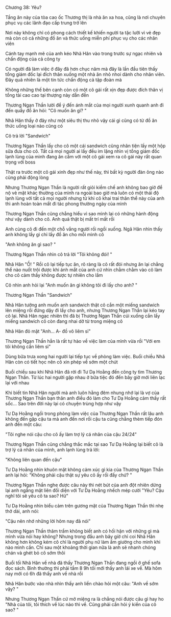 




Chương 38: Yêu?


Tầng ăn này của tòa cao ốc Thương thị là nhà ăn xa hoa, cũng là nơi chuyên phục vụ các lãnh đạo cấp trung trở lên

Nơi này không chỉ có phong cách thiết kế khiến người ta tặc lưỡi vì vẻ đẹp mà còn có cả những đồ ăn và thức uống miễn phí phục vụ cho các nhân viên

Cánh tay mạnh mẽ của anh kéo Nhã Hân vào trong trước sự ngạc nhiên và chấn động của cả công ty

Có người đã làm việc ở đây đã hơn chục năm mà đây là lần đầu tiên thấy tổng giám đốc lại đích thân xuống một nhà ăn nhỏ nhoi dành cho nhân viên. Đây quả nhiên là một tin tức chấn động cả tập đoàn mà

Không những thế bên cạnh còn có một cô gái rất xịn đẹp được đích thân vị tổng tài cao cao tại thượng này dẫn đến

Thương Ngạn Thần lười để ý đến ánh mắt của mọi người xunh quanh anh đi đến quầy đồ ăn hỏi: "Cô muốn ăn gì? "

Nhã Hân thấy ở đây như một siêu thị thu nhỏ vậy cái gì cũng có từ đồ ăn thức uống loại nào cũng có



Cô trả lời "Sandwich"

Thương Ngạn Thần lấy cho cô một cái sandwich cũng nhân tiện lấy một hộp sữa đưa cho cô. Tất cả mọi người ai lấy đều im lặng nhìn vị tổng giám đốc lạnh lùng của mình đang ân cầm với một cô gái xem ra cô gái này rất quan trọng với boss

Thật ra trước một cô gái xinh đẹp như thế này, thì bất kỳ người đàn ông nào cũng phải động lòng

Nhưng Thương Ngạn Thần là người rất giỏi kiềm chế anh không bao giờ để nộ vẻ mặt khác thường của mình ra ngoài bao giờ mà luôn có một thái độ lạnh lùng với tất cả mọi người nhưng từ khi cô khai trai thân thể này của anh thì anh hoàn toàn mất đi tác phong thường ngày của mình

Thương Ngạn Thần cũng chẳng hiểu vì sao mình lại có những hành động như vậy dành cho cô. Anh quả thật bị mất trí mất rồi

Anh cùng cô đi đến một chỗ vắng người rồi ngồi xuống. Ngã Hân nhìn thấy anh không lấy gì chỉ lấy đồ ăn cho mỗi mình cô

"Anh không ăn gì sao? "

Thương Ngạn Thần nhìn cô trả lời "Tôi không đói! "

Nhã Hân "Ồ! " Rồi cô lại tiếp tục ăn, rõ ràng là cô rất đói nhưng ăn lại chẳng thể nào nuốt trôi được khi ánh mắt của anh cứ nhìn chằm chằm vào cô làm cho cô cảm thấy không được tự nhiên cho lắm

Cô nhìn anh hỏi lại "Anh muốn ăn gì không tôi đi lấy cho anh? "

Thương Ngạn Thần "Sandwich"



Nhã Hân tưởng anh muốn anh sandwich thật cô cắn một miếng sandwich lên miệng rồi đứng dậy đi lấy cho anh, nhưng Thương Ngạn Thần lại kéo tay cô lại. Nhã Hân ngạc nhiên thì đã bị Thương Ngạn Thần cúi xuống cắn lấy miếng sandwich cô còn đang nhai dở từ trong miệng cô

Nhã Hân đỏ mặt "Anh... A- đồ vô liêm sỉ"

Thương Ngạn Thần hẳn là rất tự hào về việc làm của mình vừa rồi "Với em tôi không cần liêm sỉ"

Dùng bữa trưa xong hai người lại tiếp tục về phòng làm việc. Buổi chiều Nhã Hân còn có tiết học nên cô xin phép về sớm một chút

Buổi chiều sau khi Nhã Hân đã rời đi Tư Dạ Hoằng đến công ty tìm Thương Ngạn Thần. Từ lúc hai người gặp nhau ở bữa tiệc đó đến bây giờ mới liên lạc lại với nhau

Khi biết tin Nhã Hân người mà anh luôn hằng đêm nhung nhớ lại là vợ của Thương Ngạn Thần bạn thân anh điều đó làm cho Tư Dạ Hoằng cảm thấy rất sốc... Sao trên đời này lại có chuyện trùng hợp như vậy

Tư Dạ Hoằng ngồi trong phòng làm việc của Thương Ngạn Thần rất lâu anh không đến gặp cậu ta mà anh đến nơi rồi cậu ta cũng chẳng thèm tiếp đón anh đến một câu:

"Tôi nghe nói cậu cho cô ấy làm trợ lý cá nhân của cậu 24/24"

Thương Ngạn Thần cũng chẳng thắc mắc tại sao Tư Dạ Hoằng lại biết cô là trợ lý cá nhân của mình, anh lạnh lùng trả lời:

"Không liên quan đến cậu"

Tư Dạ Hoằng nhìn khuôn mặt không cảm xúc gì kia của Thương Ngạn Thần anh lại hỏi: "Không phải cậu thật sự yêu cô ấy rồi đấy chứ? "

Thương Ngạn Thần nghe được câu này thì nét bút của anh đột nhiên dừng lại anh ngẩng mặt liên đối diện với Tư Dạ Hoằng nhếch mép cười "Yêu? Cậu nghĩ tôi sẽ yêu cô ta sao? Hừ"

Tư Dạ Hoằng nhìn biểu cảm trên gương mặt của Thương Ngạn Thần thì nhẹ thở dài, anh nói:

"Cậu nên nhớ những lời hôm nay đã nói"

Thương Ngạn Thần thâm trầm không biết anh có hối hận với những gì mà mình vừa nói hay không? Nhưng trong đầu anh bây giờ chỉ coi Nhã Hân không hơn không kém cô chỉ là người phụ nữ làm ấm giường cho mình khi nào mình cần. Chỉ sau một khoảng thời gian nữa là anh sẽ nhanh chóng chán và ghét bỏ cô sớm thôi

Buổi tối Nhã Hân về nhà đã thấy Thương Ngạn Thần đang ngồi ở ghế sofa đọc sách. Bình thường thì phải tầm 8 9h tối mới thấy anh lái xe về. Mà hôm nay mới có 6h đã thấy anh về nhà rồi

Nhã Hân bước vào nhà nhìn thấy anh liền chào hỏi một câu: "Anh về sớm vậy? "

Nhưng Thương Ngạn Thần cứ mở miệng ra là chẳng nói được câu gì hay ho "Nhà của tôi, tôi thích về lúc nào thì về. Cũng phải cần hỏi ý kiến của cô sao? "




